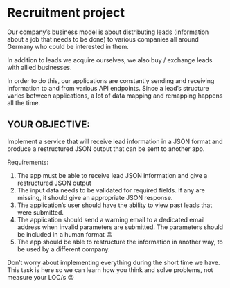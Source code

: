 Recruitment project
===========
Our company’s business model is about distributing leads (information about a job that needs to be done) to various companies all around Germany who could be interested in them.

In addition to leads we acquire ourselves, we also buy / exchange leads with allied businesses.

In order to do this, our applications are constantly sending and receiving information to and from various API endpoints. Since a lead’s structure varies between applications, a lot of data mapping and remapping happens all the time.

YOUR OBJECTIVE:
-------------

Implement a service that will receive lead information in a JSON format and produce a restructured JSON output that can be sent to another app.

Requirements:
1. The app must be able to receive lead JSON information and give a restructured JSON output
2. The input data needs to be validated for required fields. If any are missing, it should   give an appropriate JSON response.
3. The application’s user should have the ability to view past leads that were submitted.
4. The application should send a warning email to a dedicated email address when invalid parameters are submitted. The parameters should be included in a human format :wink:
5. The app should be able to restructure the information in another way, to be used by a different company.

Don’t worry about implementing everything during the short time we have. This task is here so we can learn how you think and solve problems, not measure your LOC/s :wink:
